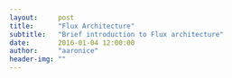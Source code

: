 ```yaml
---
layout:     post
title:      "Flux Architecture"
subtitle:   "Brief introduction to Flux architecture"
date:       2016-01-04 12:00:00
author:     "aaronice"
header-img: ""
---
```

